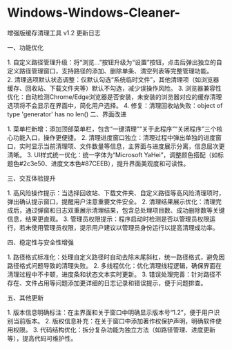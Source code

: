 # Windows-Windows-Cleaner-
增强版缓存清理工具 v1.2 更新日志
 
一、功能优化
 
1. 自定义路径管理升级：将“浏览...”按钮升级为“设置”按钮，点击后弹出独立的自定义路径管理窗口，支持路径的添加、删除单条、清空列表等完整管理功能。
2. 清理选项默认状态调整：仅默认勾选“系统临时文件”，其他清理项（如浏览器缓存、回收站、下载文件夹等）默认不勾选，减少误操作风险。
3. 浏览器兼容性优化：自动检测Chrome/Edge浏览器是否安装，未安装的浏览器对应的缓存清理选项将不会显示在界面中，简化用户选择。
4. 修复：清理回收站失败：object of type 'generator' has no len()
二、界面改进
 
1. 菜单栏新增：添加顶部菜单栏，包含“一键清理”“关于此程序”“关闭程序”三个核心功能入口，操作更便捷。
2. 清理进度窗口独立：清理过程中弹出单独的进度窗口，实时显示当前清理项、文件数量等信息，主界面与进度展示分离，信息层次更清晰。
3. UI样式统一优化：统一字体为“Microsoft YaHei”，调整颜色搭配（如标题色#2c3e50、进度文本色#87CEEB），提升界面美观度和可读性。
 
三、交互体验提升
 
1. 高风险操作提示：当选择回收站、下载文件夹、自定义路径等高风险清理项时，弹出确认提示窗口，提醒用户注意重要文件安全。
2. 清理结果展示优化：清理完成后，通过弹窗和日志双重展示清理结果，包含总处理项目数、成功删除数等关键信息，结果更直观。
3. 管理员权限提示：程序启动时检测是否以管理员权限运行，若未使用管理员权限，提示用户建议以管理员身份运行以提高清理成功率。
 
四、稳定性与安全性增强
 
1. 路径格式标准化：处理自定义路径时自动去除末尾斜杠，统一路径格式，避免因路径格式问题导致的清理失败。
2. 多线程优化：优化清理线程逻辑，确保界面在清理过程中不卡顿，进度条和状态文本实时更新。
3. 错误处理完善：针对路径不存在、文件占用等问题添加更详细的日志记录和错误提示，便于问题排查。
 
五、其他更新
 
1. 版本信息明确标注：在主界面和关于窗口中明确显示版本号“1.2”，便于用户识别当前版本。
2. 版权信息补充：在关于窗口中添加著作权保护声明，明确软件使用权限。
3. 代码结构优化：拆分复杂功能为独立方法（如路径管理、进度更新等），提高代码可维护性。
